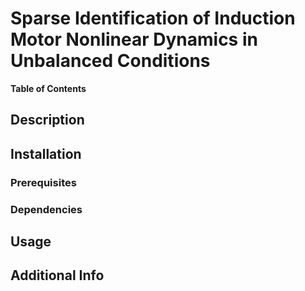 # Sparse Identification of Induction Motor Nonlinear Dynamics in Unbalanced Conditions

**Table of Contents**
<!-- TOC -->
<!-- TOC -->

## Description

## Installation
### Prerequisites
### Dependencies
<!-- pip install or conda install !-->

## Usage

## Additional Info

